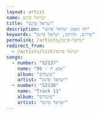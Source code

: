 ```yaml
---
layout: artist
name: ישראל פרנס
title: "ישראל פרנס"
description: "דף האמן ישראל פרנס"
keywords: "שירים, מוזיקה, ישראל פרנס"
permalink: /artists/ישראל-פרנס
redirect_from:
  - /artists/list/ישראל פרנס
songs:
  - number: "52137"
    name: "06 - אנא ה"
    album: "סינגלים"
    artist: "ישראל פרנס"
  - number: "52138"
    name: "Track 11"
    album: "סינגלים"
    artist: "ישראל פרנס"
---
```

